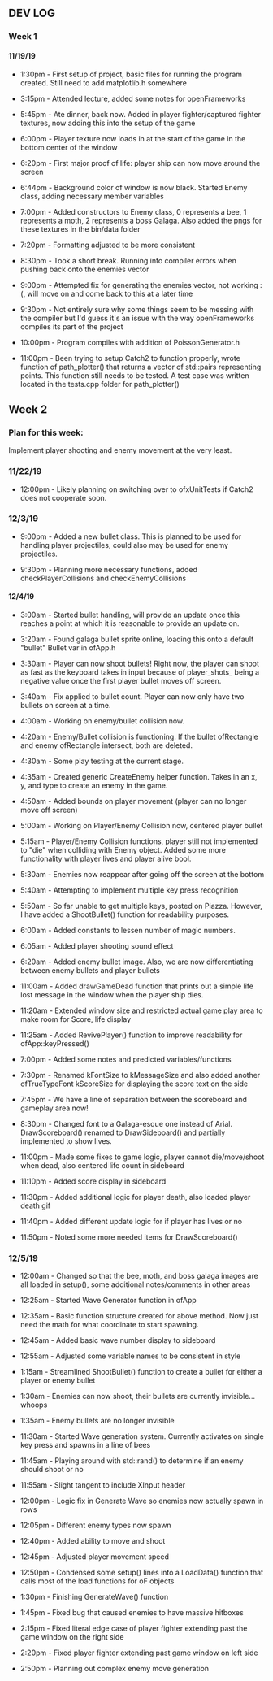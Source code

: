 ## DEV LOG
### Week 1
#### 11/19/19
- 1:30pm - First setup of project, basic files for running the program created. Still need to add matplotlib.h somewhere

- 3:15pm - Attended lecture, added some notes for openFrameworks

- 5:45pm - Ate dinner, back now. Added in player fighter/captured fighter textures, now adding this into the setup of the game

- 6:00pm - Player texture now loads in at the start of the game in the bottom center of the window

- 6:20pm - First major proof of life: player ship can now move around the screen

- 6:44pm - Background color of window is now black. Started Enemy class, adding necessary member variables

- 7:00pm - Added constructors to Enemy class, 0 represents a bee, 1 represents a moth, 2 represents a boss Galaga. Also added the pngs for these textures in the bin/data folder

- 7:20pm - Formatting adjusted to be more consistent

- 8:30pm - Took a short break. Running into compiler errors when pushing back onto the enemies vector

- 9:00pm - Attempted fix for generating the enemies vector, not working :(, will move on and come back to this at a later time

- 9:30pm - Not entirely sure why some things seem to be messing with the compiler but I'd guess it's an issue with the way openFrameworks compiles its part of the project

- 10:00pm - Program compiles with addition of PoissonGenerator.h

- 11:00pm - Been trying to setup Catch2 to function properly, wrote function of path_plotter() that returns a vector of std::pairs representing points. This function still needs to be tested. A test case was written located in the tests.cpp folder for path_plotter()

## Week 2
### Plan for this week:
Implement player shooting and enemy movement at the very least.
### 11/22/19
- 12:00pm - Likely planning on switching over to ofxUnitTests if Catch2 does not cooperate soon.

### 12/3/19
- 9:00pm - Added a new bullet class. This is planned to be used for handling player projectiles, could also may be used for enemy projectiles.

- 9:30pm - Planning more necessary functions, added checkPlayerCollisions and checkEnemyCollisions

#### 12/4/19
- 3:00am - Started bullet handling, will provide an update once this reaches a point at which it is reasonable to provide an update on.

- 3:20am - Found galaga bullet sprite online, loading this onto a default "bullet" Bullet var in ofApp.h 

- 3:30am - Player can now shoot bullets! Right now, the player can shoot as fast as the keyboard takes in input because of player_shots_ being a negative value once the first player bullet moves off screen.

- 3:40am - Fix applied to bullet count. Player can now only have two bullets on screen at a time.

- 4:00am - Working on enemy/bullet collision now.

- 4:20am - Enemy/Bullet collision is functioning. If the bullet ofRectangle and enemy ofRectangle intersect, both are deleted.

- 4:30am - Some play testing at the current stage.

- 4:35am - Created generic CreateEnemy helper function. Takes in an x, y, and type to create an enemy in the game.

- 4:50am - Added bounds on player movement (player can no longer move off screen)

- 5:00am - Working on Player/Enemy Collision now, centered player bullet

- 5:15am - Player/Enemy Collision functions, player still not implemented to "die" when colliding with Enemy object. Added some more functionality with player lives and player alive bool.

- 5:30am - Enemies now reappear after going off the screen at the bottom

- 5:40am - Attempting to implement multiple key press recognition

- 5:50am - So far unable to get multiple keys, posted on Piazza. However, I have added a ShootBullet() function for readability purposes.

- 6:00am - Added constants to lessen number of magic numbers. 

- 6:05am - Added player shooting sound effect

- 6:20am - Added enemy bullet image. Also, we are now differentiating between enemy bullets and player bullets

- 11:00am - Added drawGameDead function that prints out a simple life lost message in the window when the player ship dies.

- 11:20am - Extended window size and restricted actual game play area to make room for Score, life display

- 11:25am - Added RevivePlayer() function to improve readability for ofApp::keyPressed()

- 7:00pm - Added some notes and predicted variables/functions

- 7:30pm - Renamed kFontSize to kMessageSize and also added another ofTrueTypeFont kScoreSize for displaying the score text on the side

- 7:45pm - We have a line of separation between the scoreboard and gameplay area now!

- 8:30pm - Changed font to a Galaga-esque one instead of Arial. DrawScoreboard() renamed to DrawSideboard() and partially implemented to show lives.

- 11:00pm - Made some fixes to game logic, player cannot die/move/shoot when dead, also centered life count in sideboard

- 11:10pm - Added score display in sideboard

- 11:30pm - Added additional logic for player death, also loaded player death gif

- 11:40pm - Added different update logic for if player has lives or no

- 11:50pm - Noted some more needed items for DrawScoreboard()

### 12/5/19
- 12:00am - Changed so that the bee, moth, and boss galaga images are all loaded in setup(), some additional notes/comments in other areas

- 12:25am - Started Wave Generator function in ofApp

- 12:35am - Basic function structure created for above method. Now just need the math for what coordinate to start spawning.

- 12:45am - Added basic wave number display to sideboard

- 12:55am - Adjusted some variable names to be consistent in style

- 1:15am - Streamlined ShootBullet() function to create a bullet for either a player or enemy bullet

- 1:30am - Enemies can now shoot, their bullets are currently invisible... whoops

- 1:35am - Enemy bullets are no longer invisible

- 11:30am - Started Wave generation system. Currently activates on single key press and spawns in a line of bees

- 11:45am - Playing around with std::rand() to determine if an enemy should shoot or no

- 11:55am - Slight tangent to include XInput header

- 12:00pm - Logic fix in Generate Wave so enemies now actually spawn in rows

- 12:05pm - Different enemy types now spawn

- 12:40pm - Added ability to move and shoot

- 12:45pm - Adjusted player movement speed

- 12:50pm - Condensed some setup() lines into a LoadData() function that calls most of the load functions for oF objects

- 1:30pm - Finishing GenerateWave() function

- 1:45pm - Fixed bug that caused enemies to have massive hitboxes

- 2:15pm - Fixed literal edge case of player fighter extending past the game window on the right side

- 2:20pm - Fixed player fighter extending past game window on left side

- 2:50pm - Planning out complex enemy move generation